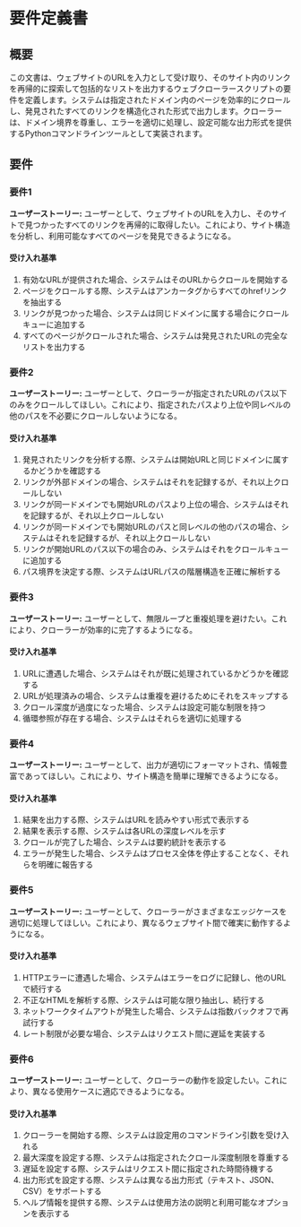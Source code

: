 # 要件定義書

## 概要

この文書は、ウェブサイトのURLを入力として受け取り、そのサイト内のリンクを再帰的に探索して包括的なリストを出力するウェブクローラースクリプトの要件を定義します。システムは指定されたドメイン内のページを効率的にクロールし、発見されたすべてのリンクを構造化された形式で出力します。クローラーは、ドメイン境界を尊重し、エラーを適切に処理し、設定可能な出力形式を提供するPythonコマンドラインツールとして実装されます。

## 要件

### 要件1

**ユーザーストーリー:** ユーザーとして、ウェブサイトのURLを入力し、そのサイトで見つかったすべてのリンクを再帰的に取得したい。これにより、サイト構造を分析し、利用可能なすべてのページを発見できるようになる。

#### 受け入れ基準

1. 有効なURLが提供された場合、システムはそのURLからクロールを開始する
2. ページをクロールする際、システムはアンカータグからすべてのhrefリンクを抽出する
3. リンクが見つかった場合、システムは同じドメインに属する場合にクロールキューに追加する
4. すべてのページがクロールされた場合、システムは発見されたURLの完全なリストを出力する

### 要件2

**ユーザーストーリー:** ユーザーとして、クローラーが指定されたURLのパス以下のみをクロールしてほしい。これにより、指定されたパスより上位や同レベルの他のパスを不必要にクロールしないようになる。

#### 受け入れ基準

1. 発見されたリンクを分析する際、システムは開始URLと同じドメインに属するかどうかを確認する
2. リンクが外部ドメインの場合、システムはそれを記録するが、それ以上クロールしない
3. リンクが同一ドメインでも開始URLのパスより上位の場合、システムはそれを記録するが、それ以上クロールしない
4. リンクが同一ドメインでも開始URLのパスと同レベルの他のパスの場合、システムはそれを記録するが、それ以上クロールしない
5. リンクが開始URLのパス以下の場合のみ、システムはそれをクロールキューに追加する
6. パス境界を決定する際、システムはURLパスの階層構造を正確に解析する

### 要件3

**ユーザーストーリー:** ユーザーとして、無限ループと重複処理を避けたい。これにより、クローラーが効率的に完了するようになる。

#### 受け入れ基準

1. URLに遭遇した場合、システムはそれが既に処理されているかどうかを確認する
2. URLが処理済みの場合、システムは重複を避けるためにそれをスキップする
3. クロール深度が過度になった場合、システムは設定可能な制限を持つ
4. 循環参照が存在する場合、システムはそれらを適切に処理する

### 要件4

**ユーザーストーリー:** ユーザーとして、出力が適切にフォーマットされ、情報豊富であってほしい。これにより、サイト構造を簡単に理解できるようになる。

#### 受け入れ基準

1. 結果を出力する際、システムはURLを読みやすい形式で表示する
2. 結果を表示する際、システムは各URLの深度レベルを示す
3. クロールが完了した場合、システムは要約統計を表示する
4. エラーが発生した場合、システムはプロセス全体を停止することなく、それらを明確に報告する

### 要件5

**ユーザーストーリー:** ユーザーとして、クローラーがさまざまなエッジケースを適切に処理してほしい。これにより、異なるウェブサイト間で確実に動作するようになる。

#### 受け入れ基準

1. HTTPエラーに遭遇した場合、システムはエラーをログに記録し、他のURLで続行する
2. 不正なHTMLを解析する際、システムは可能な限り抽出し、続行する
3. ネットワークタイムアウトが発生した場合、システムは指数バックオフで再試行する
4. レート制限が必要な場合、システムはリクエスト間に遅延を実装する

### 要件6

**ユーザーストーリー:** ユーザーとして、クローラーの動作を設定したい。これにより、異なる使用ケースに適応できるようになる。

#### 受け入れ基準

1. クローラーを開始する際、システムは設定用のコマンドライン引数を受け入れる
2. 最大深度を設定する際、システムは指定されたクロール深度制限を尊重する
3. 遅延を設定する際、システムはリクエスト間に指定された時間待機する
4. 出力形式を設定する際、システムは異なる出力形式（テキスト、JSON、CSV）をサポートする
5. ヘルプ情報を提供する際、システムは使用方法の説明と利用可能なオプションを表示する